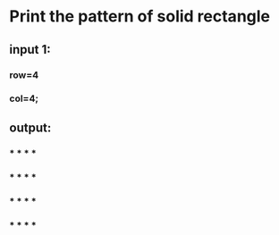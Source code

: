 # Print the pattern of solid rectangle 

## input 1:
### row=4
### col=4;

## output:

### * * * *
### * * * *
### * * * *
### * * * *
